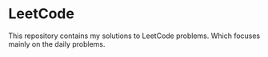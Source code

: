 # LeetCode

This repository contains my solutions to LeetCode problems. Which focuses mainly on the daily problems.
